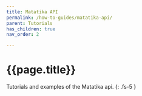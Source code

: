 ```yaml
---
title: Matatika API
permalink: /how-to-guides/matatika-api/
parent: Tutorials
has_children: true
nav_order: 2

---
```


# {{page.title}}

Tutorials and examples of the Matatika api.
{: .fs-5 }
